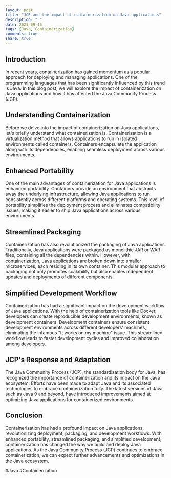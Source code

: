 ```yaml
---
layout: post
title: "JCP and the impact of containerization on Java applications"
description: " "
date: 2023-09-15
tags: [Java, Containerization]
comments: true
share: true
---
```


## Introduction

In recent years, containerization has gained momentum as a popular approach for deploying and managing applications. One of the programming languages that has been significantly influenced by this trend is Java. In this blog post, we will explore the impact of containerization on Java applications and how it has affected the Java Community Process (JCP).

## Understanding Containerization

Before we delve into the impact of containerization on Java applications, let's briefly understand what containerization is. Containerization is a virtualization method that allows applications to run in isolated environments called containers. Containers encapsulate the application along with its dependencies, enabling seamless deployment across various environments.

## Enhanced Portability

One of the main advantages of containerization for Java applications is enhanced portability. Containers provide an environment that abstracts away the underlying infrastructure, allowing Java applications to run consistently across different platforms and operating systems. This level of portability simplifies the deployment process and eliminates compatibility issues, making it easier to ship Java applications across various environments.

## Streamlined Packaging

Containerization has also revolutionized the packaging of Java applications. Traditionally, Java applications were packaged as monolithic JAR or WAR files, containing all the dependencies within. However, with containerization, Java applications are broken down into smaller microservices, each residing in its own container. This modular approach to packaging not only promotes scalability but also enables independent updates and deployments of different components.

## Simplified Development Workflow

Containerization has had a significant impact on the development workflow of Java applications. With the help of containerization tools like Docker, developers can create reproducible development environments, known as development containers. Development containers ensure consistent development environments across different developers' machines, eliminating the infamous "It works on my machine" issue. This streamlined workflow leads to faster development cycles and improved collaboration among developers.

## JCP's Response and Adaptation

The Java Community Process (JCP), the standardization body for Java, has recognized the importance of containerization and its impact on the Java ecosystem. Efforts have been made to adapt Java and its associated technologies to embrace containerization fully. The latest versions of Java, such as Java 9 and beyond, have introduced improvements aimed at optimizing Java applications for containerized environments.

## Conclusion

Containerization has had a profound impact on Java applications, revolutionizing deployment, packaging, and development workflows. With enhanced portability, streamlined packaging, and simplified development, containerization has changed the way we build and deploy Java applications. As the Java Community Process (JCP) continues to embrace containerization, we can expect further advancements and optimizations in the Java ecosystem.

#Java #Containerization